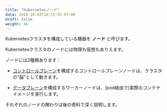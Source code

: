 ```yaml
---
title: "Kubernetesノード"
date: 2018-10-03T10:15:55-07:00
draft: false
weight: 40
---
```


<!--
The machines that make up a Kubernetes cluster are called **nodes**.
-->
Kubernetesクラスタを構成している機器を **ノード** と呼びます。

<!--
Nodes in a Kubernetes cluster may be physical, or virtual.  
-->
Kubernetesクラスタのノードには物理も仮想もありえます。

<!--
There are two types of nodes:
-->
ノードには2種類あります：

<!--
* A Control-plane-node type, which makes up the [Control Plane](../../architecture/architecture_control), acts as the “brains” of the cluster.
-->
* [コントロールプレーン](../../architecture/architecture_control)を構成するコントロールプレーンノードは、クラスタの"脳"として動きます。

<!--
* A Worker-node type, which makes up the [Data Plane](../../architecture/architecture_worker), runs the actual container images (via pods).
-->
* [データプレーン](../../architecture/architecture_worker)を構成するワーカーノードは、(pod経由で)実際のコンテナイメージを実行します。

<!--
We’ll dive deeper into how nodes interact with each other later in the presentation.
-->
それぞれのノードの関わりは後の資料で深く説明します。
